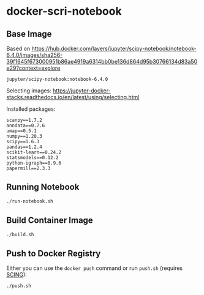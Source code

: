 # docker-scri-notebook

## Base Image

Based on https://hub.docker.com/layers/jupyter/scipy-notebook/notebook-6.4.0/images/sha256-39f1645f673000951b86ae4919a6314bb0be136d864d95b30766134d83a50e29?context=explore

```
jupyter/scipy-notebook:notebook-6.4.0
```

Selecting images: https://jupyter-docker-stacks.readthedocs.io/en/latest/using/selecting.html

Installed packages:

```
scanpy==1.7.2
anndata==0.7.6
umap==0.5.1
numpy==1.20.3
scipy==1.6.3
pandas==1.2.4
scikit-learn==0.24.2
statsmodels==0.12.2
python-igraph==0.9.6
papermill==2.3.3
```

## Running Notebook

```bash
./run-notebook.sh
```

## Build Container Image

```bash
./build.sh
```

## Push to Docker Registry

Either you can use the `docker push` command or run `push.sh` (requires [SCING](https://github.com/hisplan/scing)):

```bash
./push.sh
```
